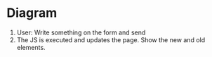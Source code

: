 # Diagram

1. User: Write something on the form and send
3. The JS is executed and updates the page. Show the new and old elements.